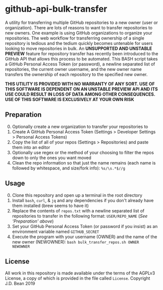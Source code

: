 # github-api-bulk-transfer
A utility for transferring multiple GitHub repositories to a new owner (user or organization). There are lots of reasons to want to transfer repositories to new owners. One example is using GitHub organizations to organize your repositories. The web workflow for transferring ownership of a single repository is tedious and the tedium quickly becomes untenable for users looking to move repositories in bulk. An **UNSUPPORTED AND UNSTABLE PREVIEW** feature for repository transfer has recently been introduced to the GitHub API that allows this process to be automated. This BASH script takes a GitHub Personal Access Token (or password), a newline separated list of repositories, the current owner username, and the new owner name transfers the ownership of each repository to the specified new owner.

**THIS UTILITY IS PROVIDED WITH NO WARRANTY OF ANY SORT. USE OF THIS SOFTWARE IS DEPENDENT ON AN UNSTABLE PREVIEW API AND ITS USE COULD RESULT IN LOSS OF DATA AMONG OTHER CONSEQUENCES. USE OF THIS SOFTWARE IS EXCLUSIVELY AT YOUR OWN RISK**

## Preparation

0. Optionally create a new organization to transfer your repositories to
1. Create A GitHub Personal Access Token (Settings > Developer Settings > Personal Access Tokens)
2. Copy the list of all of your repos (Settings > Repositories) and paste them into an editor
3. Optionally use regex or the method of your choosing to filter the repos down to only the ones you want moved
4. Clean the repo information so that just the name remains (each name is followed by whitespace, and size/fork info): `%s/\s.*$//g`

## Usage

0. Clone this repository and open up a terminal in the root directory
1. Install `bash`, `curl`, & `jq` and any dependencies if you don't already have them installed (brew seems to have it)
2. Replace the contents of `repos.txt` with a newline separated list of repositories to transfer in the following format: `USER/REPO_NAME` (*See 'Preparation' above*)
3. Set your GitHub Personal Access Token (or password if you insist) as an environment variable named `GITHUB_SECRET`
4. Execute the program with your username (OWNER) and the name of the new owner (NEWOWNER): `bash bulk_transfer_repos.sh OWNER NEWOWNER` 


## License

All work in this repository is made available under the terms of the AGPLv3 License, a copy of which is provided in the file called `License`. Copyright J.D. Bean 2019
